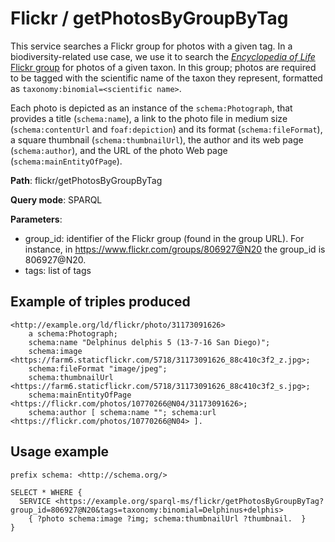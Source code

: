 # Flickr / getPhotosByGroupByTag

This service searches a Flickr group for photos with a given tag.
In a biodiversity-related use case, we use it to search the [*Encyclopedia of Life* Flickr group](https://www.flickr.com/groups/806927@N20) for photos of a given taxon. In this group; photos are required to be tagged with the scientific name of the taxon they represent, formatted as ```taxonomy:binomial=<scientific name>```.

Each photo is depicted as an instance of the `schema:Photograph`, that provides a title (`schema:name`), a link to the photo file in medium size (`schema:contentUrl` and `foaf:depiction`) and its format (`schema:fileFormat`), a square thumbnail (`schema:thumbnailUrl`), the author and its web page (`schema:author`), and the URL of the photo Web page (`schema:mainEntityOfPage`).

**Path**: flickr/getPhotosByGroupByTag

**Query mode**: SPARQL

**Parameters**:
- group_id: identifier of the Flickr group (found in the group URL). For instance,  in https://www.flickr.com/groups/806927@N20 the group_id is 806927@N20.
- tags: list of tags


## Example of triples produced

    <http://example.org/ld/flickr/photo/31173091626>
        a schema:Photograph;
        schema:name "Delphinus delphis 5 (13-7-16 San Diego)";
        schema:image <https://farm6.staticflickr.com/5718/31173091626_88c410c3f2_z.jpg>;
        schema:fileFormat "image/jpeg";
        schema:thumbnailUrl <https://farm6.staticflickr.com/5718/31173091626_88c410c3f2_s.jpg>;
        schema:mainEntityOfPage <https://flickr.com/photos/10770266@N04/31173091626>;
        schema:author [ schema:name ""; schema:url <https://flickr.com/photos/10770266@N04> ].

## Usage example

    prefix schema: <http://schema.org/>

    SELECT * WHERE {
      SERVICE <https://example.org/sparql-ms/flickr/getPhotosByGroupByTag?group_id=806927@N20&tags=taxonomy:binomial=Delphinus+delphis>
        { ?photo schema:image ?img; schema:thumbnailUrl ?thumbnail.  }
    }
